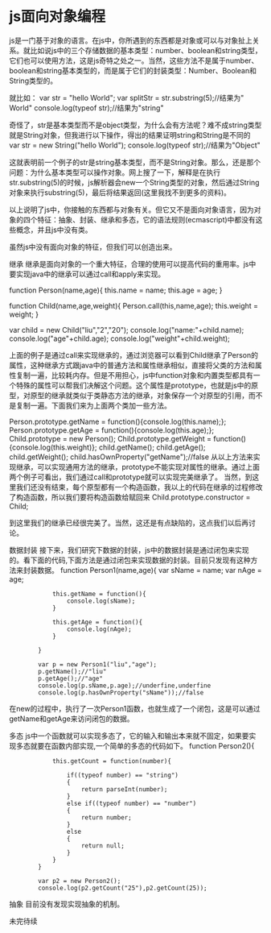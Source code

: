 js面向对象编程
===

js是一门基于对象的语言。在js中，你所遇到的东西都是对象或可以与对象扯上关系。就比如说js中的三个存储数据的基本类型：number、boolean和string类型，它们也可以使用方法，这是js奇特之处之一。当然，这些方法不是属于number、boolean和string基本类型的，而是属于它们的封装类型：Number、Boolean和String类型的。

就比如：
var str = "hello World";
var splitStr = str.substring(5);//结果为" World"
console.log(typeof str);//结果为"string"

奇怪了，str是基本类型而不是object类型，为什么会有方法呢？难不成string类型就是String对象，但我进行以下操作，得出的结果证明string和String是不同的
var str = new String("hello World");
console.log(typeof str);//结果为"Object"

这就表明前一个例子的str是string基本类型，而不是String对象。那么，还是那个问题：为什么基本类型可以操作对象。网上搜了一下，解释是在执行str.substring(5)的时候，js解析器会new一个String类型的对象，然后通过String对象来执行substring(5)，最后将结果返回(这里我找不到更多的资料)。

以上说明了js中，你接触的东西都与对象有关。但它又不是面向对象语言，因为对象的四个特征：抽象、封装、继承和多态，它的语法规则(ecmascript)中都没有这些概念，并且js中没有类。

虽然js中没有面向对象的特征，但我们可以创造出来。

继承
继承是面向对象的一个重大特征，合理的使用可以提高代码的重用率。js中要实现java中的继承可以通过call和apply来实现。

function Person(name,age){
	this.name = name;
	this.age = age;
}

function Child(name,age,weight){
	Person.call(this,name,age);
	this.weight = weight;
	}

var child = new Child("liu","2","20");
console.log("name:"+child.name);
console.log("age"+child.age);
console.log("weight"+child.weight);

上面的例子是通过call来实现继承的，通过浏览器可以看到Child继承了Person的属性，这种继承方式跟java中的普通方法和属性继承相似，直接将父类的方法和属性复制一遍，比较耗内存。但是不用担心，js中function对象和内置类型都具有一个特殊的属性可以帮我们决解这个问题。这个属性是prototype，也就是js中的原型，对原型的继承就类似于类静态方法的继承，对象保存一个对原型的引用，而不是复制一遍。下面我们来为上面两个类加一些方法。

Person.prototype.getName = function(){console.log(this.name);};
Person.prototype.getAge = function(){console.log(this.age);};
Child.prototype = new Person();
Child.prototype.getWeight = function(){console.log(this.weight)};
child.getName();
child.getAge();
child.getWeight();
child.hasOwnProperty("getName");//false
从以上方法来实现继承，可以实现通用方法的继承，prototype不能实现对属性的继承。通过上面两个例子可看出，我们通过call和prototype就可以实现完美继承了。
当然，到这里我们还没有结束，每个原型都有一个构造函数，我以上的代码在继承的过程修改了构造函数，所以我们要将构造函数给赋回来
Child.prototype.constructor = Child;

到这里我们的继承已经很完美了。当然，这还是有点缺陷的，这点我们以后再讨论。

数据封装
接下来，我们研究下数据的封装，js中的数据封装是通过闭包来实现的。看下面的代码,下面方法是通过闭包来实现数据的封装。目前只发现有这种方法来封装数据。
		    function Person1(name,age){
		    	var sName = name;
		    	var nAge = age;

		        this.getName = function(){
		        	console.log(sName);
		        }

		        this.getAge = function(){
		        	console.log(nAge);
		        }

		    }

		    var p = new Person1("liu","age");
		    p.getName();//"liu"
		    p.getAge();//"age"
		    console.log(p.sName,p.age);//underfine,underfine
		    console.log(p.hasOwnProperty("sName"));//false
在new的过程中，执行了一次Person1函数，也就生成了一个闭包，这是可以通过getName和getAge来访问闭包的数据。

多态
js中一个函数就可以实现多态了，它的输入和输出本来就不固定，如果要实现多态就要在函数内部实现,一个简单的多态的代码如下。
		    function Person2(){

		    	this.getCount = function(number){

		    		if((typeof number) == "string")
		    		{
		    			return parseInt(number);
		    		}
		    		else if((typeof number) == "number")
		    		{
		    			return number;
		    		}
		    		else
		    		{
		    			return null;
		    		}
		    	}
		    }

		    var p2 = new Person2();
		    console.log(p2.getCount("25"),p2.getCount(25));


抽象
目前没有发现实现抽象的机制。



未完待续